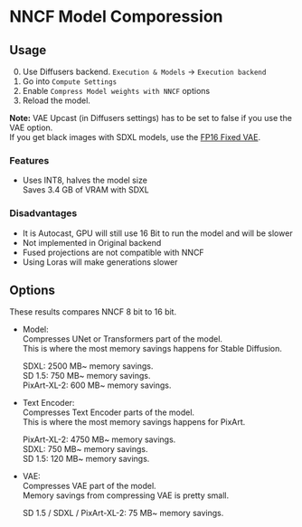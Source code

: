 # NNCF Model Comporession

## Usage

0. Use Diffusers backend. `Execution & Models` -> `Execution backend`
1. Go into `Compute Settings`  
2. Enable `Compress Model weights with NNCF` options  
3. Reload the model.  

**Note:**
VAE Upcast (in Diffusers settings) has to be set to false if you use the VAE option.  
If you get black images with SDXL models, use the [FP16 Fixed VAE](https://huggingface.co/madebyollin/sdxl-vae-fp16-fix/blob/main/sdxl_vae.safetensors).  

### Features

* Uses INT8, halves the model size  
Saves 3.4 GB of VRAM with SDXL  

### Disadvantages

* It is Autocast, GPU will still use 16 Bit to run the model and will be slower  
* Not implemented in Original backend  
* Fused projections are not compatible with NNCF  
* Using Loras will make generations slower  


## Options

These results compares NNCF 8 bit to 16 bit.  

- Model:  
  Compresses UNet or Transformers part of the model.  
  This is where the most memory savings happens for Stable Diffusion.  

  SDXL: 2500 MB~ memory savings.  
  SD 1.5: 750 MB~ memory savings.  
  PixArt-XL-2: 600 MB~ memory savings.  

- Text Encoder:  
  Compresses Text Encoder parts of the model.  
  This is where the most memory savings happens for PixArt.  

  PixArt-XL-2: 4750 MB~ memory savings.  
  SDXL: 750 MB~ memory savings.  
  SD 1.5: 120 MB~ memory savings.  

- VAE:  
  Compresses VAE part of the model.  
  Memory savings from compressing VAE is pretty small.  

  SD 1.5 / SDXL / PixArt-XL-2: 75 MB~ memory savings.  
